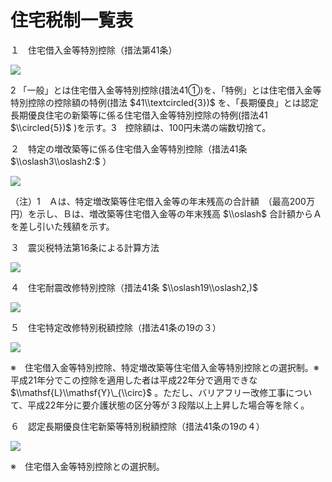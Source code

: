 # 住宅税制一覧表

１　住宅借入金等特別控除（措法第41条）

![](https://www.nta.go.jp/tmp/ddc1a03e-7681-4bde-8e69-596ee41be2e5/images/0f066b6cf9c06a53aab1470d65b4af4bff31f1f378c844150e542d43e10e8c98.jpg)

2 「一般」とは住宅借入金等特別控除(措法41①)を、「特例」とは住宅借入金等特別控除の控除額の特例(措法 $41\\textcircled{3})$ を、「長期優良」とは認定長期優良住宅の新築等に係る住宅借入金等特別控除の特例(措法41 $\\circled{5})$ )を示す。3　控除額は、100円未満の端数切捨て。

２　特定の増改築等に係る住宅借入金等特別控除（措法41条 $\\oslash3\\oslash2:$ ）

![](https://www.nta.go.jp/tmp/ddc1a03e-7681-4bde-8e69-596ee41be2e5/images/68359517c703cb8ee2f2be52d56df2f08f47517a200b4c458ae8cfce422944f1.jpg)

（注）1　Ａは、特定増改築等住宅借入金等の年末残高の合計額　（最高200万円）を示し、Ｂは、増改築等住宅借入金等の年末残高 $\\oslash$ 合計額からＡを差し引いた残額を示す。

３　震災税特法第16条による計算方法

![](https://www.nta.go.jp/tmp/ddc1a03e-7681-4bde-8e69-596ee41be2e5/images/6db896d736a76b4b562747084771a368e53ab4c2291c39f1363ae6d9782fe30a.jpg)

４　住宅耐震改修特別控除（措法41条 $\\oslash19\\oslash2,)$

![](https://www.nta.go.jp/tmp/ddc1a03e-7681-4bde-8e69-596ee41be2e5/images/420805ad5fba11bbf0883f57191e4ca030b65205257ef680b1ab9cc882b67615.jpg)

５　住宅特定改修特別税額控除（措法41条の19の３）

![](https://www.nta.go.jp/tmp/ddc1a03e-7681-4bde-8e69-596ee41be2e5/images/15774006852a72d8276efc914e53f69d0479c16280ac72b273515427dbef1104.jpg)

※　住宅借入金等特別控除、特定増改築等住宅借入金等特別控除との選択制。※　平成21年分でこの控除を適用した者は平成22年分で適用できな $\\mathsf{L}\\mathsf{Y}\_{\\circ}$ 。ただし、バリアフリー改修工事について、平成22年分に要介護状態の区分等が３段階以上上昇した場合等を除く。

６　認定長期優良住宅新築等特別税額控除（措法41条の19の４）

![](https://www.nta.go.jp/tmp/ddc1a03e-7681-4bde-8e69-596ee41be2e5/images/dc6b4ada1703b6bbdf659323c3987becd695b1ee5f5f044c77eec30af9419877.jpg)

※　住宅借入金等特別控除との選択制。